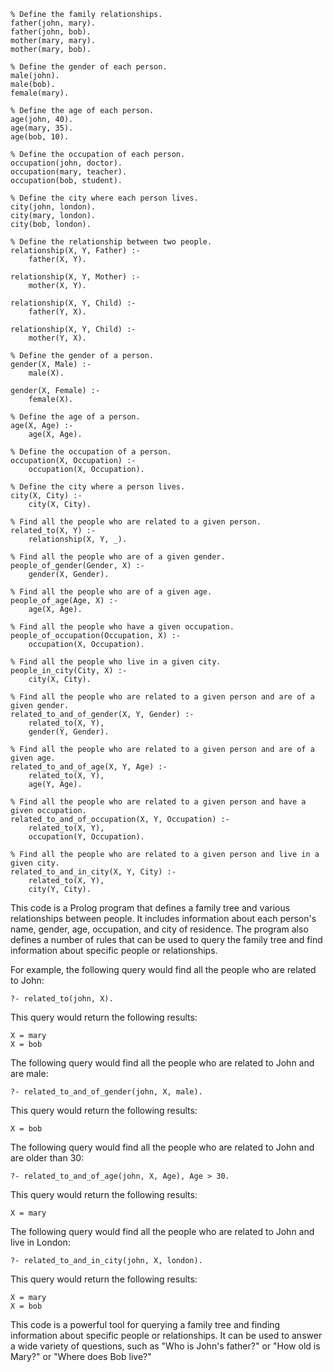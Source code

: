 ```
% Define the family relationships.
father(john, mary).
father(john, bob).
mother(mary, mary).
mother(mary, bob).

% Define the gender of each person.
male(john).
male(bob).
female(mary).

% Define the age of each person.
age(john, 40).
age(mary, 35).
age(bob, 10).

% Define the occupation of each person.
occupation(john, doctor).
occupation(mary, teacher).
occupation(bob, student).

% Define the city where each person lives.
city(john, london).
city(mary, london).
city(bob, london).

% Define the relationship between two people.
relationship(X, Y, Father) :-
    father(X, Y).

relationship(X, Y, Mother) :-
    mother(X, Y).

relationship(X, Y, Child) :-
    father(Y, X).

relationship(X, Y, Child) :-
    mother(Y, X).

% Define the gender of a person.
gender(X, Male) :-
    male(X).

gender(X, Female) :-
    female(X).

% Define the age of a person.
age(X, Age) :-
    age(X, Age).

% Define the occupation of a person.
occupation(X, Occupation) :-
    occupation(X, Occupation).

% Define the city where a person lives.
city(X, City) :-
    city(X, City).

% Find all the people who are related to a given person.
related_to(X, Y) :-
    relationship(X, Y, _).

% Find all the people who are of a given gender.
people_of_gender(Gender, X) :-
    gender(X, Gender).

% Find all the people who are of a given age.
people_of_age(Age, X) :-
    age(X, Age).

% Find all the people who have a given occupation.
people_of_occupation(Occupation, X) :-
    occupation(X, Occupation).

% Find all the people who live in a given city.
people_in_city(City, X) :-
    city(X, City).

% Find all the people who are related to a given person and are of a given gender.
related_to_and_of_gender(X, Y, Gender) :-
    related_to(X, Y),
    gender(Y, Gender).

% Find all the people who are related to a given person and are of a given age.
related_to_and_of_age(X, Y, Age) :-
    related_to(X, Y),
    age(Y, Age).

% Find all the people who are related to a given person and have a given occupation.
related_to_and_of_occupation(X, Y, Occupation) :-
    related_to(X, Y),
    occupation(Y, Occupation).

% Find all the people who are related to a given person and live in a given city.
related_to_and_in_city(X, Y, City) :-
    related_to(X, Y),
    city(Y, City).
```

This code is a Prolog program that defines a family tree and various relationships between people. It includes information about each person's name, gender, age, occupation, and city of residence. The program also defines a number of rules that can be used to query the family tree and find information about specific people or relationships.

For example, the following query would find all the people who are related to John:

```
?- related_to(john, X).
```

This query would return the following results:

```
X = mary
X = bob
```

The following query would find all the people who are related to John and are male:

```
?- related_to_and_of_gender(john, X, male).
```

This query would return the following results:

```
X = bob
```

The following query would find all the people who are related to John and are older than 30:

```
?- related_to_and_of_age(john, X, Age), Age > 30.
```

This query would return the following results:

```
X = mary
```

The following query would find all the people who are related to John and live in London:

```
?- related_to_and_in_city(john, X, london).
```

This query would return the following results:

```
X = mary
X = bob
```

This code is a powerful tool for querying a family tree and finding information about specific people or relationships. It can be used to answer a wide variety of questions, such as "Who is John's father?" or "How old is Mary?" or "Where does Bob live?"